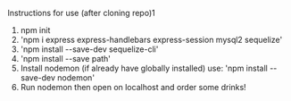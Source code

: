 Instructions for use (after cloning repo)1
1. npm init 
2. 'npm i express express-handlebars express-session mysql2 sequelize' 
3. 'npm install --save-dev sequelize-cli'
4. 'npm install --save path'
5. Install nodemon (if already have globally installed) use: 'npm install --save-dev nodemon'
6. Run nodemon then open on localhost and order some drinks!